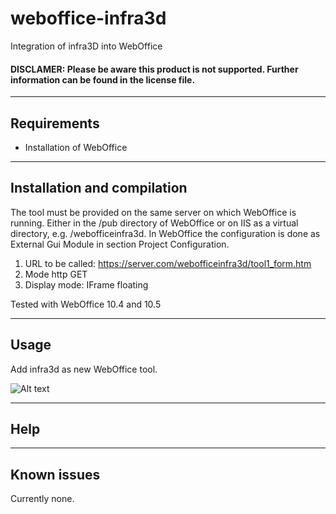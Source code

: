# weboffice-infra3d

Integration of infra3D into WebOffice

#### DISCLAMER: Please be aware this product is not supported. Further information can be found in the license file.


------
## Requirements

* Installation of WebOffice

------
## Installation and compilation

The tool must be provided on the same server on which WebOffice is running. Either in the /pub directory of WebOffice or on IIS as a virtual directory, e.g. /webofficeinfra3d.
In WebOffice the configuration is done as External Gui Module in section Project Configuration.

1. URL to be called: https://server.com/webofficeinfra3d/tool1_form.htm
2. Mode http GET
3. Display mode: IFrame floating

Tested with WebOffice 10.4 and 10.5

------
## Usage

Add infra3d as new WebOffice tool.

![Alt text](https://github.com/geocom-gis/weboffice-infra3d/blob/develop/infra3d_sample.png)

------
## Help


------
## Known issues

Currently none.
